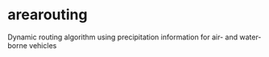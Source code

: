 # arearouting
Dynamic routing algorithm using precipitation information for air- and water-borne vehicles
